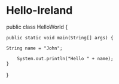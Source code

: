 # Hello-Ireland

public class HelloWorld {

    public static void main(String[] args) {
    
    String name = "John";
       
        System.out.println("Hello " + name);
    }

}
